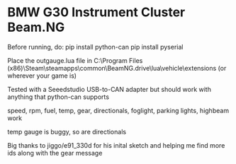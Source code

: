 # BMW G30 Instrument Cluster Beam.NG  

Before running, do:
pip install python-can
pip install pyserial

Place the outgauge.lua file in C:\Program Files (x86)\Steam\steamapps\common\BeamNG.drive\lua\vehicle\extensions (or wherever your game is)

Tested with a Seeedstudio USB-to-CAN adapter but should work with anything that python-can supports

speed, rpm, fuel, temp, gear, directionals, foglight, parking lights, highbeam work

temp gauge is buggy, so are directionals

Big thanks to jiggo/e91_330d for his inital sketch and helping me find more ids along with the gear message
